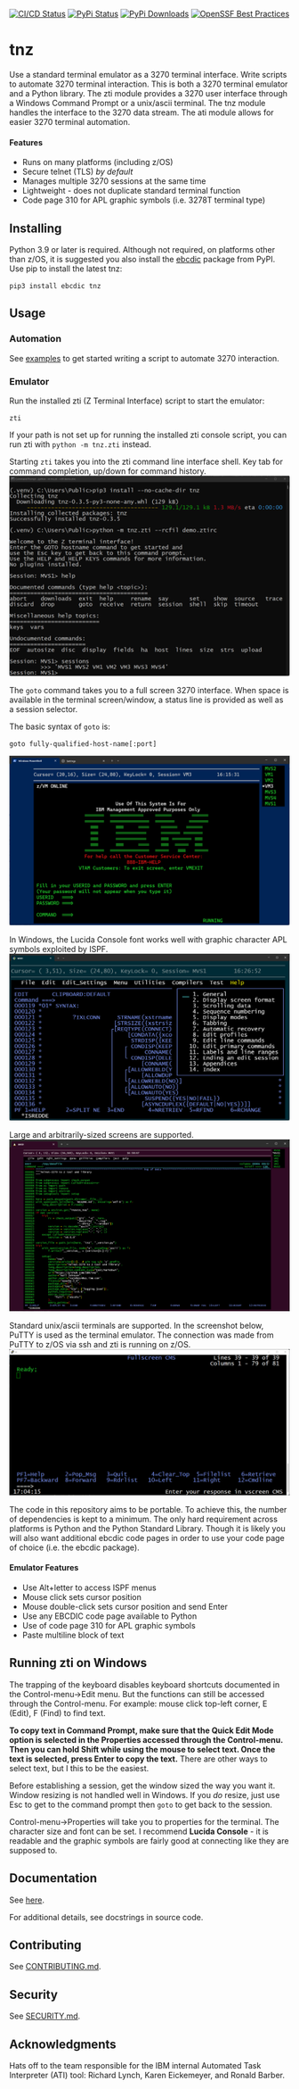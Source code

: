 [![CI/CD Status](
https://github.com/IBM/tnz/actions/workflows/pipeline.yml/badge.svg
)](https://github.com/IBM/tnz/actions/workflows/pipeline.yml)
[![PyPi Status](
https://img.shields.io/pypi/v/tnz.svg
)](https://pypi.org/project/tnz)
[![PyPi Downloads](
https://img.shields.io/pypi/dm/tnz
)](https://pypi.org/project/tnz)
[![OpenSSF Best Practices](
https://bestpractices.coreinfrastructure.org/projects/6762/badge
)](https://bestpractices.coreinfrastructure.org/projects/6762)

# tnz

Use a standard terminal emulator as a 3270 terminal interface. Write
scripts to automate 3270 terminal interaction. This is both a 3270
terminal emulator and a Python library. The zti module provides a 3270
user interface through a Windows Command Prompt or a unix/ascii
terminal. The tnz module handles the interface to the 3270 data
stream. The ati module allows for easier 3270 terminal automation.

#### Features
* Runs on many platforms (including z/OS)
* Secure telnet (TLS) _by default_
* Manages multiple 3270 sessions at the same time
* Lightweight - does not duplicate standard terminal function
* Code page 310 for APL graphic symbols (i.e. 3278T terminal type)

## Installing

Python 3.9 or later is required.
Although not required, on platforms other than z/OS, it is suggested
you also install the [ebcdic](https://pypi.org/project/ebcdic)
package from PyPI.
Use pip to install the latest tnz:
```console
pip3 install ebcdic tnz
```

## Usage
### Automation
See [examples](
https://github.com/IBM/tnz/tree/main/examples
) to get started writing a script to automate 3270 interaction.

### Emulator
Run the installed zti (Z Terminal Interface) script to start the
emulator:
```console
zti
```

If your path is not set up for running the installed zti console script,
you can run zti with `python -m tnz.zti` instead.

Starting `zti` takes you into the zti command line interface shell.
Key tab for command completion, up/down for command history.
![screenshot](
https://github.com/IBM/tnz/raw/main/docs/png/zti-prompt1.png
"shell")

The `goto` command takes you to a full screen 3270 interface. When
space is available in the terminal screen/window, a status line is
provided as well as a session selector.

The basic syntax of `goto` is: 

```
goto fully-qualified-host-name[:port]
```

![screenshot](
https://github.com/IBM/tnz/raw/main/docs/png/zti-host1.png
"3270 full screen")

In Windows, the Lucida Console font works well with graphic character
APL symbols exploited by ISPF.
![screenshot](
https://github.com/IBM/tnz/raw/main/docs/png/zti-host2.png
"Screenshot with APL symbols")

Large and arbitrarily-sized screens are supported.
![screenshot](
https://github.com/IBM/tnz/raw/main/docs/png/zti-host3.png
"Screenshot with large size")

Standard unix/ascii terminals are supported. In the screenshot below,
PuTTY is used as the terminal emulator. The connection was made from
PuTTY to z/OS via ssh and zti is running on z/OS.
![screenshot](
https://github.com/IBM/tnz/raw/main/docs/png/zti-host4.png
"Screenshot using PuTTY")

The code in this repository aims to be portable. To achieve this, the
number of dependencies is kept to a minimum. The only hard
requirement across platforms is Python and the Python Standard
Library. Though it is likely you will also want additional ebcdic
code pages in order to use your code page of choice (i.e. the ebcdic
package).

#### Emulator Features
* Use Alt+letter to access ISPF menus
* Mouse click sets cursor position
* Mouse double-click sets cursor position and send Enter
* Use any EBCDIC code page available to Python
* Use of code page 310 for APL graphic symbols
* Paste multiline block of text

## Running zti on Windows

The trapping of the keyboard disables keyboard shortcuts documented
in the Control-menu->Edit menu. But the functions can still be
accessed through the Control-menu. For example: mouse click top-left
corner, E (Edit), F (Find) to find text.

**To copy text in Command Prompt, make sure that the Quick Edit Mode
option is selected in the Properties accessed through the
Control-menu. Then you can hold Shift while using the mouse to
select text. Once the text is selected, press Enter to copy the
text.** There are other ways to select text, but I this to be the
easiest.

Before establishing a session, get the window sized the way you want
it. Window resizing is not handled well in Windows. If you _do_
resize, just use Esc to get to the command prompt then `goto` to get
back to the session.

Control-menu->Properties will take you to properties for the
terminal. The character size and font can be set. I recommend
**Lucida Console** - it is readable and the graphic symbols are
fairly good at connecting like they are supposed to.


## Documentation

See [here](https://ibm.github.io/tnz/).

For additional details, see docstrings in source code.

## Contributing
See [CONTRIBUTING.md](
https://github.com/IBM/tnz/blob/main/CONTRIBUTING.md
).

## Security
See [SECURITY.md](https://github.com/IBM/tnz/blob/main/SECURITY.md).

## Acknowledgments
Hats off to the team responsible for the IBM internal Automated Task
Interpreter (ATI) tool:
Richard Lynch, Karen Eickemeyer, and Ronald Barber.
